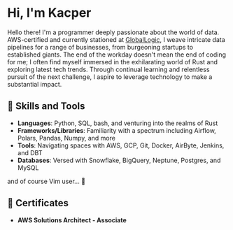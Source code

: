 # Hi, I'm Kacper

Hello there! I'm a programmer deeply passionate about the world of data. AWS-certified and currently stationed at [GlobalLogic](https://www.globallogic.com/), I weave intricate data pipelines for a range of businesses, from burgeoning startups to established giants. The end of the workday doesn't mean the end of coding for me; I often find myself immersed in the exhilarating world of Rust and exploring latest tech trends. Through continual learning and relentless pursuit of the next challenge, I aspire to leverage technology to make a substantial impact.

## 🚀 Skills and Tools

- **Languages**: Python, SQL, bash, and venturing into the realms of Rust
- **Frameworks/Libraries**: Familiarity with a spectrum including Airflow, Polars, Pandas, Numpy, and more
- **Tools**: Navigating spaces with AWS, GCP, Git, Docker, AirByte, Jenkins, and DBT
- **Databases**: Versed with Snowflake, BigQuery, Neptune, Postgres, and MySQL

and of course Vim user... 👀

## 📜 Certificates

- **AWS Solutions Architect - Associate**
